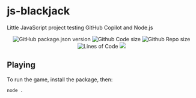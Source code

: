 # js-blackjack

Little JavaScript project testing GitHub Copilot and Node.js

<p align="center">
  <img alt="GitHub package.json version" src="https://img.shields.io/github/package-json/v/suptower/js-blackjack">
  <img alt="Github Code size" src="https://img.shields.io/github/languages/code-size/suptower/js-blackjack">
  <img alt="Github Repo size" src="https://img.shields.io/github/repo-size/suptower/js-blackjack">
  <img alt="Lines of Code" src="https://img.shields.io/tokei/lines/github/suptower/js-blackjack">
  <a href="https://app.codacy.com/gh/suptower/js-blackjack/dashboard?utm_source=gh&utm_medium=referral&utm_content=&utm_campaign=Badge_grade"><img src="https://app.codacy.com/project/badge/Grade/d85c5c9b3fc44a4ba83d08a0ba92e8b2"/></a>
</p>

## Playing

To run the game, install the package, then:

```
node .
```
